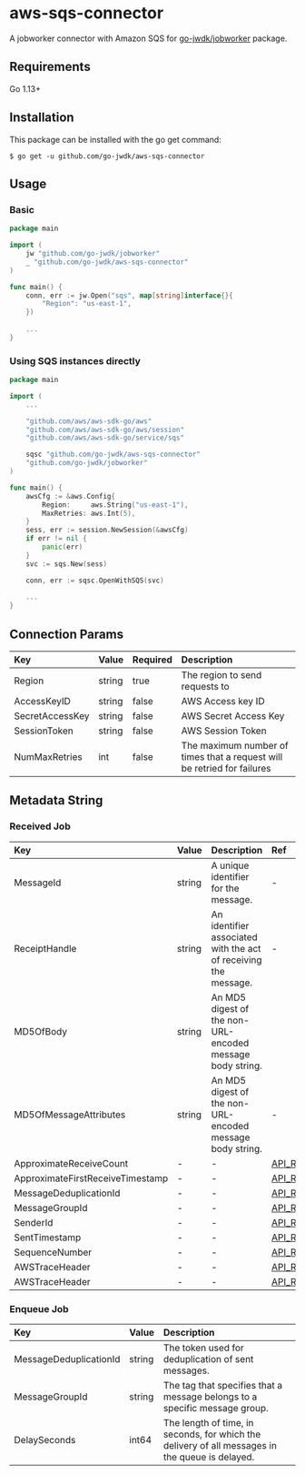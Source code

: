 # aws-sqs-connector

A jobworker connector with Amazon SQS for [go-jwdk/jobworker](https://github.com/go-jwdk/jobworker) package.

## Requirements

Go 1.13+

## Installation

This package can be installed with the go get command:

```
$ go get -u github.com/go-jwdk/aws-sqs-connector
```

## Usage

### Basic

```go
package main

import (
	jw "github.com/go-jwdk/jobworker"
    _ "github.com/go-jwdk/aws-sqs-connector"
)

func main() {
    conn, err := jw.Open("sqs", map[string]interface{}{
        "Region": "us-east-1",
    })
    
    ...
}
```

### Using SQS instances directly

```go
package main

import (
	...

	"github.com/aws/aws-sdk-go/aws"
	"github.com/aws/aws-sdk-go/aws/session"
	"github.com/aws/aws-sdk-go/service/sqs"

	sqsc "github.com/go-jwdk/aws-sqs-connector"
	"github.com/go-jwdk/jobworker"
)

func main() {
	awsCfg := &aws.Config{
		Region:     aws.String("us-east-1"),
		MaxRetries: aws.Int(5),
	}
	sess, err := session.NewSession(&awsCfg)
	if err != nil {
		panic(err)
	}
	svc := sqs.New(sess)

	conn, err := sqsc.OpenWithSQS(svc)
	
	...
}
```

## Connection Params

| Key | Value | Required | Description |
|:---|:---|:---|:---|
|Region |string |true |The region to send requests to |
|AccessKeyID |string |false |AWS Access key ID |
|SecretAccessKey |string |false |AWS Secret Access Key |
|SessionToken |string |false |AWS Session Token |
|NumMaxRetries |int |false |The maximum number of times that a request will be retried for failures |

## Metadata String

### Received Job

| Key | Value | Description |Ref |
|:---|:---|:---|:---|
|MessageId |string |A unique identifier for the message. |- |
|ReceiptHandle |string |An identifier associated with the act of receiving the message. |- |
|MD5OfBody |string |An MD5 digest of the non-URL-encoded message body string. |
|MD5OfMessageAttributes |string|An MD5 digest of the non-URL-encoded message body string. |- |
|ApproximateReceiveCount |- |- |[API_ReceiveMessage.html](https://docs.aws.amazon.com/AWSSimpleQueueService/latest/APIReference/API_ReceiveMessage.html) |
|ApproximateFirstReceiveTimestamp |- |- |[API_ReceiveMessage.html](https://docs.aws.amazon.com/AWSSimpleQueueService/latest/APIReference/API_ReceiveMessage.html) |
|MessageDeduplicationId |- |- |[API_ReceiveMessage.html](https://docs.aws.amazon.com/AWSSimpleQueueService/latest/APIReference/API_ReceiveMessage.html) |
|MessageGroupId |- |- |[API_ReceiveMessage.html](https://docs.aws.amazon.com/AWSSimpleQueueService/latest/APIReference/API_ReceiveMessage.html) |
|SenderId |- |- |[API_ReceiveMessage.html](https://docs.aws.amazon.com/AWSSimpleQueueService/latest/APIReference/API_ReceiveMessage.html) |
|SentTimestamp |- |- |[API_ReceiveMessage.html](https://docs.aws.amazon.com/AWSSimpleQueueService/latest/APIReference/API_ReceiveMessage.html) |
|SequenceNumber |- |- |[API_ReceiveMessage.html](https://docs.aws.amazon.com/AWSSimpleQueueService/latest/APIReference/API_ReceiveMessage.html) |
|AWSTraceHeader |- |- |[API_ReceiveMessage.html](https://docs.aws.amazon.com/AWSSimpleQueueService/latest/APIReference/API_ReceiveMessage.html) |
|AWSTraceHeader |- |- |[API_ReceiveMessage.html](https://docs.aws.amazon.com/AWSSimpleQueueService/latest/APIReference/API_ReceiveMessage.html) |

### Enqueue Job

| Key | Value | Description |
|:---|:---|:---|
|MessageDeduplicationId |string |The token used for deduplication of sent messages. |
|MessageGroupId |string |The tag that specifies that a message belongs to a specific message group. |
|DelaySeconds |int64 |The length of time, in seconds, for which the delivery of all messages in the queue is delayed. |